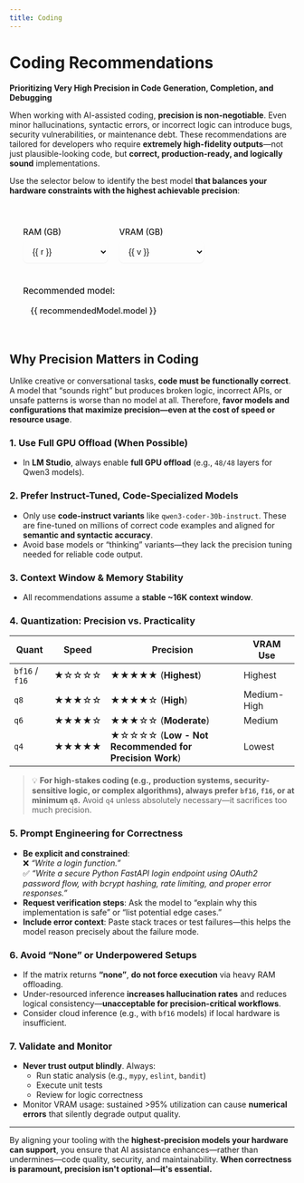 ```yaml
---
title: Coding
---
```


# Coding Recommendations  
**Prioritizing Very High Precision in Code Generation, Completion, and Debugging**

When working with AI-assisted coding, **precision is non-negotiable**. Even minor hallucinations, syntactic errors, or incorrect logic can introduce bugs, security vulnerabilities, or maintenance debt. These recommendations are tailored for developers who require **extremely high-fidelity outputs**—not just plausible-looking code, but **correct, production-ready, and logically sound** implementations.

Use the selector below to identify the best model **that balances your hardware constraints with the highest achievable precision**:

<script setup>
import { ref, computed } from 'vue'

const ram = ref(16)
const vram = ref(8)

// Define the available options
const ramOptions = [16, 32, 64, 128]
const vramOptions = [0, 4, 6, 8, 12, 16, 24, 32]

// Define your recommendation rules here - much easier to maintain!
const recommendationRules = [
  // High VRAM, high RAM - bf16 precision
  { ramMin: 64, vramMin: 16, model: "Qwen3 Coder 30B A3B Instruct bf16", color: "var(--vp-c-green-2)", bg: "var(--vp-c-green-soft)" },
  // High VRAM, medium RAM - bf16 precision
  { ramMin: 32, vramMin: 16, model: "Qwen3 Coder 30B A3B Instruct Q8", color: "var(--vp-c-green-2)", bg: "var(--vp-c-green-soft)" },
  // Lower VRAM, higher RAM - Q6 precision
  { ramMin: 32, vramMin: 6, model: "Qwen3 Coder 30B A3B Instruct Q6", color: "var(--vp-c-yellow-2)", bg: "var(--vp-c-yellow-soft)" },
  // Low VRAM - 4B models
  { ramMin: 16, vramMin: 4, model: "Qwen3 4B Instruct 2507 BF16", color: "var(--vp-c-purple-2)", bg: "var(--vp-c-purple-soft)" },
]

const recommendedModel = computed(() => {
  // Find the first rule that matches the current RAM and VRAM
  const matchingRule = recommendationRules.find(rule => ram.value >= rule.ramMin && vram.value >= rule.vramMin)
  
  if (matchingRule) {
    return {
      model: matchingRule.model,
      color: matchingRule.color,
      bg: matchingRule.bg
    }
  }
  
  return {
    model: 'Not recommended',
    color: 'var(--vp-c-text-3)',
    bg: 'transparent'
  }
})

const isRecommended = computed(() => {
  return recommendedModel.value.model !== 'Not recommended'
})

/* Normalized detection + canonical classes */
const normalizedModel = computed(() => recommendedModel.value.model.toLowerCase())

const isBF16orGPTOSS = computed(() =>
  normalizedModel.value.includes('bf16') || normalizedModel.value.includes('gpt oss')
)

const isQ6orQ8 = computed(() =>
  normalizedModel.value.includes('q6') || normalizedModel.value.includes('q8')
)

const isQ4 = computed(() => normalizedModel.value.includes('q4'))

const is4b = computed(() => normalizedModel.value.includes('4b'))

const selectorClass = computed(() => {
  if (!isRecommended.value) return { 'not-recommended': true }
  if (is4b.value) return { 'recommended-4b': true }
  if (isBF16orGPTOSS.value) return { 'recommended-success': true }
  if (isQ6orQ8.value) return { 'recommended-caution': true }
  if (isQ4.value) return { 'recommended-warning': true }
  return {}
})

const modelNameClasses = computed(() => {
  if (!isRecommended.value) return { 'not-recommended': true }
  if (is4b.value) return { 'recommended-4b': true }
  if (isBF16orGPTOSS.value) return { 'recommended-success': true }
  if (isQ6orQ8.value) return { 'recommended-caution': true }
  if (isQ4.value) return { 'recommended-warning': true }
  return {}
})
</script>

<style scoped>
.model-selector {
  margin: 2rem 0;
  padding: 1.5rem;
  border-radius: 16px;
  background-color: var(--vp-code-block-bg);
  border: 2px solid var(--vp-c-border); /* Default border */
  font-size: 0.95rem;
  transition: border-color 0.3s ease;
  position: relative;
  overflow: hidden; /* Ensures background colors stay within bounds */
}

.model-selector::before {
  content: '';
  position: absolute;
  top: 0;
  left: 0;
  right: 0;
  height: 4px;
  background: linear-gradient(90deg, var(--vp-c-brand), var(--vp-c-green));
  /* Default gradient, will be overridden by JavaScript or specific class if needed */
}

/* Example: Specific border color based on recommendation */
.model-selector.recommended-success {
  border-color: var(--vp-c-green-2);
}
.model-selector.recommended-caution {
  border-color: var(--vp-c-yellow-2);
}
.model-selector.recommended-warning {
  border-color: var(--vp-c-orange-2);
}
.model-selector.recommended-4b {
  border-color: var(--vp-c-purple-2);
}

.model-selector h3 {
  margin-top: 0;
  margin-bottom: 1.25rem;
  font-weight: 600;
  color: var(--vp-c-text-1);
}

.controls {
  display: flex;
  flex-wrap: wrap;
  gap: 1.25rem;
  margin-bottom: 1.5rem;
}

.control-group {
  display: flex;
  flex-direction: column;
  min-width: 150px;
}

.control-group label {
  font-weight: 500;
  margin-bottom: 0.5rem;
  color: var(--vp-c-text-1);
  font-size: 0.9rem;
}

.control-group select {
  padding: 0.6rem 0.8rem;
  border: 1px solid var(--vp-c-border);
  border-radius: 8px;
  background: var(--vp-c-bg);
  color: var(--vp-c-text-1);
  font-size: 0.95rem;
  transition: all 0.2s ease;
  box-shadow: 0 1px 2px rgba(0, 0, 0, 0.05);
}

.control-group select:hover {
  border-color: var(--vp-c-brand-lighter);
}

.control-group select:focus {
  outline: none;
  border-color: var(--vp-c-brand);
  box-shadow: 0 0 0 3px rgba(66, 133, 244, 0.25);
}

.result {
  padding-top: 1rem;
  border-top: 1px solid var(--vp-c-divider);
}

.result strong {
  display: block;
  margin-bottom: 0.5rem;
  font-weight: 500;
  color: var(--vp-c-text-1);
}

.result .model-name {
  display: inline-block;
  padding: 0.5rem 0.75rem;
  border-radius: 8px;
  font-family: var(--vp-font-family-mono);
  font-size: 0.95em;
  font-weight: 500;
  transition: all 0.3s ease;
  border: 1px solid transparent; /* Default border */
}

.result .model-name.not-recommended {
  color: var(--vp-c-text-3);
  background: var(--vp-c-bg-soft);
  border-color: var(--vp-c-text-3);
  font-style: italic;
}

/* Dynamically applied styles based on recommendation level */
.result .model-name.recommended-success {
  background-color: var(--vp-c-green-soft);
  color: var(--vp-c-green-2);
  border-color: var(--vp-c-green-2);
}
 
.result .model-name.recommended-caution {
  background-color: var(--vp-c-yellow-soft);
  color: var(--vp-c-yellow-2);
  border-color: var(--vp-c-yellow-2);
}
 
.result .model-name.recommended-warning {
  background-color: var(--vp-c-orange-soft);
  color: var(--vp-c-orange-2);
  border-color: var(--vp-c-orange-2);
}
 
.result .model-name.recommended-4b {
  background-color: var(--vp-c-purple-soft);
  color: var(--vp-c-purple-2);
  border-color: var(--vp-c-purple-2);
}
 
</style>

<div class="model-selector" :class="selectorClass">
  <div class="controls">
    <div class="control-group">
      <label for="ram-select">RAM (GB)</label>
      <select id="ram-select" v-model.number="ram">
        <option v-for="r in ramOptions" :key="r" :value="r">{{ r }}</option>
      </select>
    </div>
    <div class="control-group">
      <label for="vram-select">VRAM (GB)</label>
      <select id="vram-select" v-model.number="vram">
        <option v-for="v in vramOptions" :key="v" :value="v">{{ v }}</option>
      </select>
    </div>
  </div>

  <div class="result">
    <strong>Recommended model:</strong>
    <span
      class="model-name"
      :class="modelNameClasses"
      :style="{ backgroundColor: recommendedModel.bg, color: recommendedModel.color }"
    >
      {{ recommendedModel.model }}
    </span>
  </div>
</div>

## Why Precision Matters in Coding

Unlike creative or conversational tasks, **code must be functionally correct**. A model that “sounds right” but produces broken logic, incorrect APIs, or unsafe patterns is worse than no model at all. Therefore, **favor models and configurations that maximize precision—even at the cost of speed or resource usage**.

### 1. **Use Full GPU Offload (When Possible)**
- In **LM Studio**, always enable **full GPU offload** (e.g., `48/48` layers for Qwen3 models).

### 2. **Prefer Instruct-Tuned, Code-Specialized Models**
- Only use **code-instruct variants** like `qwen3-coder-30b-instruct`. These are fine-tuned on millions of correct code examples and aligned for **semantic and syntactic accuracy**.
- Avoid base models or “thinking” variants—they lack the precision tuning needed for reliable code output.

### 3. **Context Window & Memory Stability**
- All recommendations assume a **stable ~16K context window**.

### 4. **Quantization: Precision vs. Practicality**
| Quant | Speed | **Precision** | VRAM Use |
|------|-------|--------------|--------|
| `bf16` / `f16` | ★☆☆☆☆ | ★★★★★ (**Highest**) | Highest |
| `q8` | ★★★☆☆ | ★★★★☆ (**High**) | Medium-High |
| `q6` | ★★★★☆ | ★★★☆☆ (**Moderate**) | Medium |
| `q4` | ★★★★★ | ★☆☆☆☆ (**Low - Not Recommended for Precision Work**) | Lowest |

> 💡 **For high-stakes coding (e.g., production systems, security-sensitive logic, or complex algorithms), always prefer `bf16`, `f16`, or at minimum `q8`.** Avoid `q4` unless absolutely necessary—it sacrifices too much precision.

### 5. **Prompt Engineering for Correctness**
- **Be explicit and constrained**:  
  ❌ _“Write a login function.”_  
  ✅ _“Write a secure Python FastAPI login endpoint using OAuth2 password flow, with bcrypt hashing, rate limiting, and proper error responses.”_
- **Request verification steps**: Ask the model to “explain why this implementation is safe” or “list potential edge cases.”
- **Include error context**: Paste stack traces or test failures—this helps the model reason precisely about the failure mode.

### 6. **Avoid “None” or Underpowered Setups**
- If the matrix returns **“none”**, **do not force execution** via heavy RAM offloading.
- Under-resourced inference **increases hallucination rates** and reduces logical consistency—**unacceptable for precision-critical workflows**.
- Consider cloud inference (e.g., with `bf16` models) if local hardware is insufficient.

### 7. **Validate and Monitor**
- **Never trust output blindly**. Always:
  - Run static analysis (e.g., `mypy`, `eslint`, `bandit`)
  - Execute unit tests
  - Review for logic correctness
- Monitor VRAM usage: sustained >95% utilization can cause **numerical errors** that silently degrade output quality.

---

By aligning your tooling with the **highest-precision models your hardware can support**, you ensure that AI assistance enhances—rather than undermines—code quality, security, and maintainability. **When correctness is paramount, precision isn't optional—it's essential.**